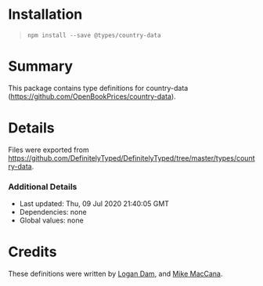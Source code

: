 # Installation
> `npm install --save @types/country-data`

# Summary
This package contains type definitions for country-data (https://github.com/OpenBookPrices/country-data).

# Details
Files were exported from https://github.com/DefinitelyTyped/DefinitelyTyped/tree/master/types/country-data.

### Additional Details
 * Last updated: Thu, 09 Jul 2020 21:40:05 GMT
 * Dependencies: none
 * Global values: none

# Credits
These definitions were written by [Logan Dam](https://github.com/biltongza), and [Mike MacCana](https://github.com/mikemaccana).
